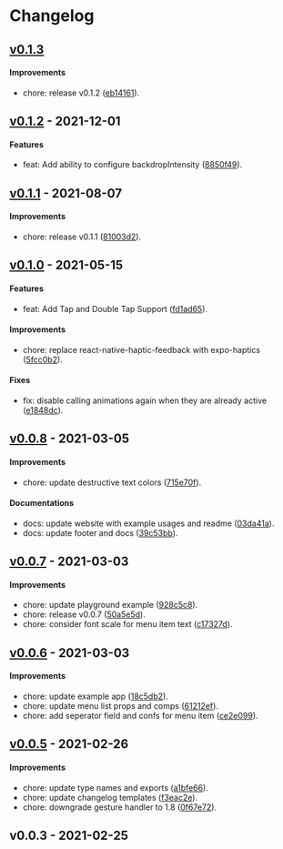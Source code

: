 # Changelog

## [v0.1.3](https://github.com/thecoorum/react-native-hold-menu/compare/v0.1.2...v0.1.3)

#### Improvements

- chore: release v0.1.2 ([eb14161](https://github.com/thecoorum/react-native-hold-menu/commit/eb14161ea2413d0fc84ca3ab99049c6a8ac00e95)).

## [v0.1.2](https://github.com/thecoorum/react-native-hold-menu/compare/v0.1.1...v0.1.2) - 2021-12-01

#### Features

- feat: Add ability to configure backdropIntensity ([8850f49](https://github.com/thecoorum/react-native-hold-menu/commit/8850f49a8262ec9b528e20c55f93e4b78adf84d1)).

## [v0.1.1](https://github.com/thecoorum/react-native-hold-menu/compare/v0.1.0...v0.1.1) - 2021-08-07

#### Improvements

- chore: release v0.1.1 ([81003d2](https://github.com/thecoorum/react-native-hold-menu/commit/81003d21b596944013165800f7787eec49ff4e7b)).

## [v0.1.0](https://github.com/thecoorum/react-native-hold-menu/compare/v0.0.8...v0.1.0) - 2021-05-15

#### Features

- feat: Add Tap and Double Tap Support ([fd1ad65](https://github.com/thecoorum/react-native-hold-menu/commit/fd1ad653cad4f1f3a212eedda5a4d87f54077510)).

#### Improvements

- chore: replace react-native-haptic-feedback with expo-haptics ([5fcc0b2](https://github.com/thecoorum/react-native-hold-menu/commit/5fcc0b2b144b9ea93debafe05f80a244b91d1c99)).

#### Fixes

- fix: disable calling animations again when they are already active ([e1848dc](https://github.com/thecoorum/react-native-hold-menu/commit/e1848dca63f46c5ed50685a78471e043c9aba2c3)).

## [v0.0.8](https://github.com/thecoorum/react-native-hold-menu/compare/v0.0.7...v0.0.8) - 2021-03-05

#### Improvements

- chore: update destructive text colors ([715e70f](https://github.com/thecoorum/react-native-hold-menu/commit/715e70f9bb86cf74146029cb5f41c81d321663d9)).

#### Documentations

- docs: update website with example usages and readme ([03da41a](https://github.com/thecoorum/react-native-hold-menu/commit/03da41abd2958c791b933d3e45a0380dcb5b5131)).
- docs: update footer and docs ([39c53bb](https://github.com/thecoorum/react-native-hold-menu/commit/39c53bb59718184b383f303aa4be1abe749a905e)).

## [v0.0.7](https://github.com/thecoorum/react-native-hold-menu/compare/v0.0.6...v0.0.7) - 2021-03-03

#### Improvements

- chore: update playground example ([928c5c8](https://github.com/thecoorum/react-native-hold-menu/commit/928c5c82b76740a8741fc8eae625e7c613d7ca9c)).
- chore: release v0.0.7 ([50a5e5d](https://github.com/thecoorum/react-native-hold-menu/commit/50a5e5d37d960be1de36d47db3edba98c674ad87)).
- chore: consider font scale for menu item text ([c17327d](https://github.com/thecoorum/react-native-hold-menu/commit/c17327d51e22efa42f8ac702afc93e6213064d0c)).

## [v0.0.6](https://github.com/thecoorum/react-native-hold-menu/compare/v0.0.5...v0.0.6) - 2021-03-03

#### Improvements

- chore: update example app ([18c5db2](https://github.com/thecoorum/react-native-hold-menu/commit/18c5db23e95387280e4dca5318b86b133ebcbbc8)).
- chore: update menu list props and comps ([61212ef](https://github.com/thecoorum/react-native-hold-menu/commit/61212efb9e530a1def7537881a0d22ad1ee8142e)).
- chore: add seperator field and confs for menu item ([ce2e099](https://github.com/thecoorum/react-native-hold-menu/commit/ce2e099c20eb8400cd66bad557d9ca666d4aab16)).

## [v0.0.5](https://github.com/thecoorum/react-native-hold-menu/compare/v0.0.3...v0.0.5) - 2021-02-26

#### Improvements

- chore: update type names and exports ([a1bfe66](https://github.com/thecoorum/react-native-hold-menu/commit/a1bfe66aced64e0498598c00f305e989fc0e0062)).
- chore: update changelog templates ([f3eac2e](https://github.com/thecoorum/react-native-hold-menu/commit/f3eac2e8b5d380d2119ed77803f815969978f2eb)).
- chore: downgrade gesture handler to 1.8 ([0f67e72](https://github.com/thecoorum/react-native-hold-menu/commit/0f67e72311ea176ce68ef9e013fa07434593e145)).

## v0.0.3 - 2021-02-25
